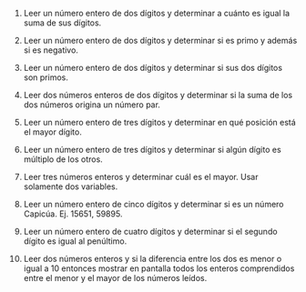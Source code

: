 1.    Leer un número entero de dos dígitos y determinar a cuánto es igual la suma de sus dígitos.

2.    Leer un número entero de dos dígitos y determinar si es primo y además si es negativo.

3.    Leer un número entero de dos dígitos y determinar si sus dos dígitos son primos.

4.    Leer dos números enteros de dos dígitos y determinar si la suma de los dos números origina un número par.

5.    Leer un número entero de tres dígitos y determinar en qué posición está el mayor dígito.

6.    Leer un número entero de tres dígitos y determinar si algún dígito es múltiplo de los otros.

7.    Leer tres números enteros y determinar cuál es el mayor. Usar solamente dos variables.

8.    Leer un número entero de cinco dígitos y determinar si es un número Capicúa. Ej. 15651, 59895. 

9.    Leer un número entero de cuatro dígitos y determinar si el segundo dígito es igual al penúltimo.

10. Leer dos números enteros y si la diferencia entre los dos es menor o igual a 10 entonces mostrar en pantalla todos los enteros comprendidos entre el menor y el mayor de los números leídos.
